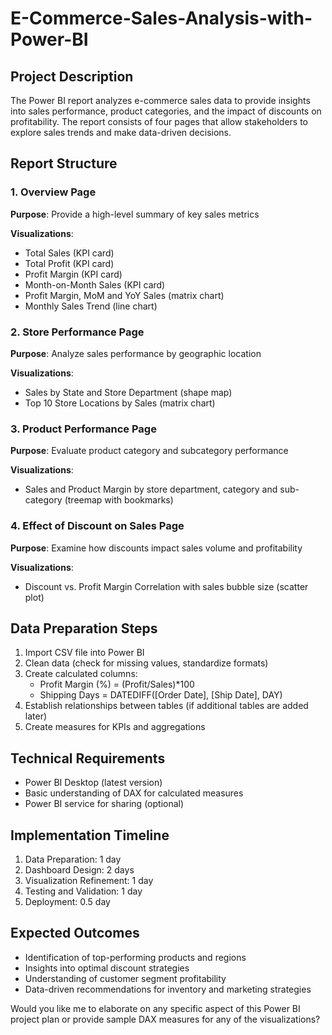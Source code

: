 # E-Commerce-Sales-Analysis-with-Power-BI

## Project Description
The Power BI report analyzes e-commerce sales data to provide insights into sales performance, product categories, and the impact of discounts on profitability. The report consists of four pages that allow stakeholders to explore sales trends and make data-driven decisions.

## Report Structure

### 1. Overview Page
**Purpose**: Provide a high-level summary of key sales metrics

**Visualizations**:
- Total Sales (KPI card)
- Total Profit (KPI card)
- Profit Margin (KPI card)
- Month-on-Month Sales (KPI card)
- Profit Margin, MoM and YoY Sales (matrix chart)  
- Monthly Sales Trend (line chart)

### 2. Store Performance Page
**Purpose**: Analyze sales performance by geographic location

**Visualizations**:
- Sales by State and Store Department (shape map)
- Top 10 Store Locations by Sales (matrix chart)

### 3. Product Performance Page
**Purpose**: Evaluate product category and subcategory performance

**Visualizations**:
- Sales and Product Margin by store department, category and sub-category (treemap with bookmarks)

### 4. Effect of Discount on Sales Page
**Purpose**: Examine how discounts impact sales volume and profitability

**Visualizations**:
- Discount vs. Profit Margin Correlation with sales bubble size (scatter plot)

## Data Preparation Steps
1. Import CSV file into Power BI
2. Clean data (check for missing values, standardize formats)
3. Create calculated columns:
   - Profit Margin (%) = (Profit/Sales)*100
   - Shipping Days = DATEDIFF([Order Date], [Ship Date], DAY)
4. Establish relationships between tables (if additional tables are added later)
5. Create measures for KPIs and aggregations

## Technical Requirements
- Power BI Desktop (latest version)
- Basic understanding of DAX for calculated measures
- Power BI service for sharing (optional)

## Implementation Timeline
1. Data Preparation: 1 day
2. Dashboard Design: 2 days
3. Visualization Refinement: 1 day
4. Testing and Validation: 1 day
5. Deployment: 0.5 day

## Expected Outcomes
- Identification of top-performing products and regions
- Insights into optimal discount strategies
- Understanding of customer segment profitability
- Data-driven recommendations for inventory and marketing strategies

Would you like me to elaborate on any specific aspect of this Power BI project plan or provide sample DAX measures for any of the visualizations?
